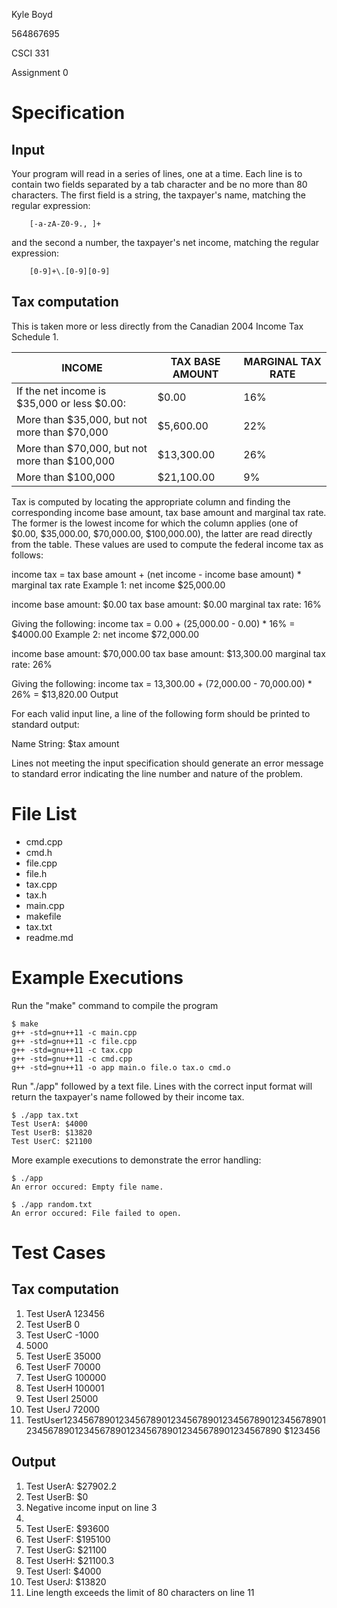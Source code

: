 Kyle Boyd

564867695

CSCI 331

Assignment 0

Specification
==============

Input
--------------

Your program will read in a series of lines, one at a time. Each line is to contain two fields separated by a tab character and be no more than 80 characters. The first field is a string, the taxpayer's name, matching the regular expression:

        [-a-zA-Z0-9., ]+

and the second a number, the taxpayer's net income, matching the regular expression:

        [0-9]+\.[0-9][0-9]

Tax computation
--------------

This is taken more or less directly from the Canadian 2004 Income Tax Schedule 1.

|INCOME                                          |TAX BASE AMOUNT|MARGINAL TAX RATE     |
|------------------------------------------------|---------------|----------------------|
|If the net income is $35,000 or less $0.00:     |$0.00          |16%                   |
|More than $35,000, but not more than $70,000    |$5,600.00      |22%                   |
|More than $70,000, but not more than $100,000   |$13,300.00     |26%                   |
|More than $100,000                              |$21,100.00     |9%                    |

Tax is computed by locating the appropriate column and finding the corresponding income base amount, tax base amount and marginal tax rate. The former is the lowest income for which the column applies (one of $0.00, $35,000.00, $70,000.00, $100,000.00), the latter are read directly from the table. These values are used to compute the federal income tax as follows:

income tax = tax base amount + (net income - income base amount) * marginal tax rate
Example 1: net income $25,000.00

income base amount: $0.00
tax base amount: $0.00
marginal tax rate: 16%

Giving the following: income tax = 0.00 + (25,000.00 - 0.00) * 16% = $4000.00
Example 2: net income $72,000.00

income base amount: $70,000.00
tax base amount: $13,300.00
marginal tax rate: 26%

Giving the following: income tax = 13,300.00 + (72,000.00 - 70,000.00) * 26% = $13,820.00
Output

For each valid input line, a line of the following form should be printed to standard output:

Name String: $tax amount

Lines not meeting the input specification should generate an error message to standard error indicating the line number and nature of the problem.

File List
==============
- cmd.cpp
- cmd.h 
- file.cpp
- file.h
- tax.cpp
- tax.h
- main.cpp
- makefile 
- tax.txt
- readme.md

Example Executions
==============
Run the "make" command to compile the program 

	$ make
	g++ -std=gnu++11 -c main.cpp
	g++ -std=gnu++11 -c file.cpp 
	g++ -std=gnu++11 -c tax.cpp 
	g++ -std=gnu++11 -c cmd.cpp 
	g++ -std=gnu++11 -o app main.o file.o tax.o cmd.o 

Run "./app" followed by a text file. Lines with the correct input format will return the taxpayer's name followed by their income tax.

	$ ./app tax.txt
	Test UserA: $4000
	Test UserB: $13820
	Test UserC: $21100

More example executions to demonstrate the error handling:

	$ ./app
	An error occured: Empty file name.

	$ ./app random.txt
	An error occured: File failed to open.


Test Cases
==============

Tax computation
--------------
1. Test UserA	123456
2. Test UserB	0
3. Test UserC	-1000
4.	5000	
5. Test UserE	35000
6. Test UserF	70000
7. Test UserG	100000
8. Test UserH	100001
9. Test UserI	25000
10. Test UserJ	72000
11. TestUser1234567890123456789012345678901234567890123456789012345678901234567890123456789012345678901234567890	$123456

Output
--------------
1. Test UserA: $27902.2
2. Test UserB: $0
3. Negative income input on line 3
4. 
5. Test UserE: $93600
6. Test UserF: $195100
7. Test UserG: $21100
8. Test UserH: $21100.3
9. Test UserI: $4000
10. Test UserJ: $13820
11. Line length exceeds the limit of 80 characters on line 11
